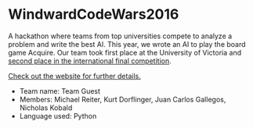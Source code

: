 # WindwardCodeWars2016
A hackathon where teams from top universities compete to analyze a problem and write the best AI.
This year, we wrote an AI to play the board game Acquire.
Our team took first place at the University of Victoria and [second place in the international final competition](https://www.youtube.com/watch?v=-T0ChmSjwyA).

[Check out the website for further details.](http://www.windward.net/code-war/)

- Team name: Team Guest
- Members: Michael Reiter, Kurt Dorflinger, Juan Carlos Gallegos, Nicholas Kobald
- Language used: Python
